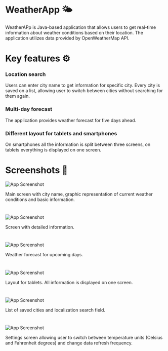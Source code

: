 
# WeatherApp 🌤️

WeatherAPp is Java-based application that allows users to get real-time information about weather conditions based on their location. The application utilizes data provided by OpenWeatherMap API. 


# Key features ⚙️

### Location search

Users can enter city name to get information for specific city. Every city is saved on a list, allowing user to switch between cities without searching for them again.

### Multi-day forecast

The application provides weather forecast for five days ahead.

### Different layout for tablets and smartphones

On smartphones all the information is split between three screens, on tablets everything is displayed on one screen.

# Screenshots 📸

![App Screenshot](https://i.postimg.cc/85B6vwBV/Screenshot-20230922-210544.png)

Main screen with city name, graphic representation of current weather conditions and basic information.
#
![App Screenshot](https://i.postimg.cc/T20bY73V/Screenshot-20230922-210607.png)

Screen with detailed information.
#
![App Screenshot](https://i.postimg.cc/tJBnSTMS/Screenshot-20230922-210626.png)

Weather forecast for upcoming days.
#

![App Screenshot](https://i.postimg.cc/XvxTH6gH/Screenshot-20230922-212908.png)

Layout for tablets. All information is displayed on one screen.
#

![App Screenshot](https://i.postimg.cc/rFprd1Dv/Screenshot-20230922-210803.png)

List of saved cities and localization search field.
#

![App Screenshot](https://i.postimg.cc/Znbyx3Vv/Screenshot-20230922-210821.png)

Settings screen allowing user to switch between temperature units (Celsius and Fahrenheit degrees) and change data refresh frequency.
